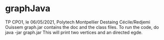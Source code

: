# graphJava
TP CPO1, le 06/05/2021, Polytech Montpellier
Destaing Cécile/Redjemi Ouissem
graph.jar contains the doc and the class files.
To run the code, do java -jar graph.jar
This will print two vertices and an directed egde.
